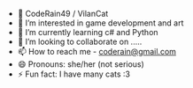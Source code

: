 - 👋 CodeRain49 / VilanCat
- 👀 I’m interested in game development and art
- 🌱 I’m currently learning c# and Python
- 💞️ I’m looking to collaborate on .....
- 📫 How to reach me - coderain@gmail.com
- 😄 Pronouns: she/her (not serious)
- ⚡ Fun fact: I have many cats :3

<!---
CodeRain49/CodeRain49 is a ✨ special ✨ repository because its `README.md` (this file) appears on your GitHub profile.
You can click the Preview link to take a look at your changes.
--->
